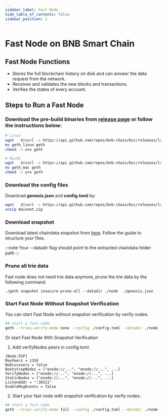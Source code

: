 ```yaml
---
sidebar_label: Fast Node
hide_table_of_contents: false
sidebar_position: 2
---
```

# Fast Node on BNB Smart Chain

## Fast Node Functions

* Stores the full blockchain history on disk and can answer the data request from the network.
* Receives and validates the new blocks and transactions.
* Verifies the states of every account.

## Steps to Run a Fast Node

### Download the pre-build binaries from [release page](https://github.com/bnb-chain/bsc/releases/latest) or follow the instructions below:

```bash
# Linux
wget   $(curl -s https://api.github.com/repos/bnb-chain/bsc/releases/latest |grep browser_ |grep geth_linux |cut -d\" -f4)
mv geth_linux geth
chmod -v u+x geth

# MacOS
wget   $(curl -s https://api.github.com/repos/bnb-chain/bsc/releases/latest |grep browser_ |grep geth_mac |cut -d\" -f4)
mv geth_mac geth
chmod -v u+x geth
```

### Download the config files

Download **genesis.json** and **config.toml** by:

```bash
wget   $(curl -s https://api.github.com/repos/bnb-chain/bsc/releases/latest |grep browser_ |grep mainnet |cut -d\" -f4)
unzip mainnet.zip
```

### Download snapshot

Download latest chaindata snapshot from [here](https://github.com/bnb-chain/bsc-snapshots). Follow the guide to structure your files.

:::note
Your --datadir flag should point to the extracted chaindata folder path
:::

### Prune all trie data

Fast node does not need trie data anymore, prune the trie data by the following command.
```
./geth snapshot insecure-prune-all --datadir ./node  ./genesis.json
```

### Start Fast Node Without Snapshot Verification

You can start Fast Node without snapshot verification by verify nodes.

```bash
## start a fast node
geth --tries-verify-mode none --config ./config.toml --datadir ./node  --cache 8000 --rpc.allow-unprotected-txs --txlookuplimit 0
```

Or start Fast Node With Snapshot Verification
1. Add verifyNodes peers in config.toml.

```
[Node.P2P]
MaxPeers = 1350
NoDiscovery = false
BootstrapNodes = ["enode://...", "enode://...", ...]
VerifyNodes = ["enode://...", "enode://...", ...]
StaticNodes = ["enode://...", "enode://...", ...]
ListenAddr = ":30311"
EnableMsgEvents = false
```

2. Start your fast node with snapshot verification by verify nodes.

```bash
## start a fast node
geth --tries-verify-mode full --config ./config.toml --datadir ./node  --cache 8000 --rpc.allow-unprotected-txs --txlookuplimit 0
```
